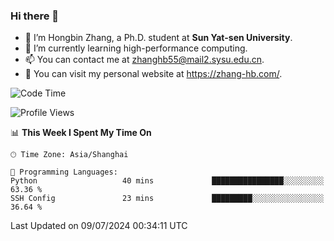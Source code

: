 ### Hi there 👋

- 🔭 I’m Hongbin Zhang, a Ph.D. student at **Sun Yat-sen University**.
- 🌱 I’m currently learning high-performance computing.
- 📫 You can contact me at zhanghb55@mail2.sysu.edu.cn.
- 👀 You can visit my personal website at https://zhang-hb.com/.

<!--START_SECTION:waka-->
![Code Time](http://img.shields.io/badge/Code%20Time-329%20hrs%202%20mins-blue)

![Profile Views](http://img.shields.io/badge/Profile%20Views-2-blue)

📊 **This Week I Spent My Time On** 

```text
🕑︎ Time Zone: Asia/Shanghai

💬 Programming Languages: 
Python                   40 mins             ████████████████░░░░░░░░░   63.36 % 
SSH Config               23 mins             █████████░░░░░░░░░░░░░░░░   36.64 % 
```


 Last Updated on 09/07/2024 00:34:11 UTC
<!--END_SECTION:waka-->
